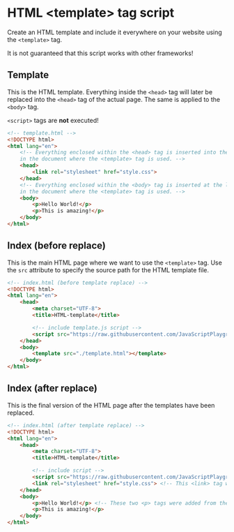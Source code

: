# HTML \<template\> tag script

Create an HTML template and include it everywhere on your website using the `<template>` tag.

It is not guaranteed that this script works with other frameworks!

## Template

This is the HTML template. Everything inside the `<head>` tag will later be replaced into the `<head>` tag of the actual page. The same is applied to the `<body>` tag.

`<script>` tags are **not** executed!

```html
<!-- template.html -->
<!DOCTYPE html>
<html lang="en">
    <!-- Everything enclosed within the <head> tag is inserted into the <head> tag,
    in the document where the <template> tag is used. -->
    <head>
        <link rel="stylesheet" href="style.css">
    </head>
    <!-- Everything enclosed within the <body> tag is inserted at the location,
    in the document where the <template> tag is used. -->
    <body>
        <p>Hello World!</p>
        <p>This is amazing!</p>
    </body>
</html>
```

## Index (before replace)

This is the main HTML page where we want to use the `<template>` tag. Use the `src` attribute to specify the source path for the HTML template file.

```html
<!-- index.html (before template replace) -->
<!DOCTYPE html>
<html lang="en">
    <head>
        <meta charset="UTF-8">
        <title>HTML-template</title>

        <!-- include template.js script -->
        <script src="https://raw.githubusercontent.com/JavaScriptPlayground/html-template-tag/main/template.js" type="module" defer></script>
    </head>
    <body>
        <template src="./template.html"></template>
    </body>
</html>
```

## Index (after replace)

This is the final version of the HTML page after the templates have been replaced.

```html
<!-- index.html (after template replace) -->
<!DOCTYPE html>
<html lang="en">
    <head>
        <meta charset="UTF-8">
        <title>HTML-template</title>

        <!-- include script -->
        <script src="https://raw.githubusercontent.com/JavaScriptPlayground/html-template-tag/main/template.js" type="module" defer></script>
        <link rel="stylesheet" href="style.css"> <!-- This <link> tag was added from the template <head> tag -->
    </head>
    <body>
        <p>Hello World!</p> <!-- These two <p> tags were added from the template <body> tag -->
        <p>This is amazing!</p>
    </body>
</html>
```

